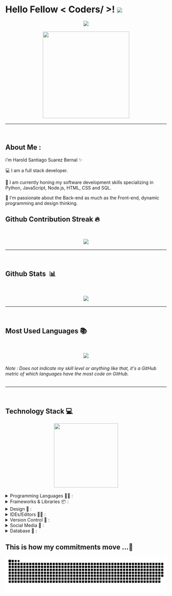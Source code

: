 <h1> Hello Fellow < Coders/ >! <img src = "https://raw.githubusercontent.com/MartinHeinz/MartinHeinz/master/wave.gif" width = 40px> </h1>
<p align='center'>
<img src="https://readme-typing-svg.herokuapp.com?color=%2336BCF7&size=25&center=true&vCenter=true&width=433&height=75&lines=I'm+Harold+Suarez;Fullstack+Developer;%40HaroldS10">
</p>
<p align='center'>
<img src="https://media.giphy.com/media/QvpqTCiEcwtvx6wwJK/giphy.gif" width="270" height="270" frameBorder="0" class="giphy-embed" allowFullScreen></img></p>
<hr>
<br>
</p>

  ## About Me :
  i'm Harold Santiago Suarez Bernal ✨

   💻 I am a full stack developer.
   
   🧠 I am currently honing my software development skills specializing in Python, JavaScript, Node.js, HTML, CSS and SQL.
   
   💎 I'm passionate about the Back-end as much as the Front-end, dynamic programming and design thinking.


## Github Contribution Streak 🔥 
<br>
<p align='center'><img src="https://github-readme-streak-stats.herokuapp.com?user=HaroldS10&theme=black-ice&hide_border=true&date_format=M%20j%5B%2C%20Y%5D"></p>

<hr><br>

## Github Stats &nbsp;📊
<br>
<p align='center'>
<img src="https://github-readme-stats.vercel.app/api?username=HaroldS10&show_icons=true&theme=github_dark">
</p>
<hr>
<br>

## Most Used Languages 📚
<br>
<p align='center'>
<img src="https://github-readme-stats.anuraghazra1.vercel.app/api/top-langs/?username=HaroldS10&theme=dark&hide_border=true&no-bg=true&no-frame=true&langs_count=10">
</p>
<p align='center'>
<h6>Note : Does not indicate my skill level or anything like that, it's a GitHub metric of which languages have the most code on GitHub.</h6>
</p>

<hr>
<br>

## Technology Stack 💻

<p align='center'>
<img src="https://media.giphy.com/media/TEnXkcsHrP4YedChhA/giphy.gif" width="200" height="200" frameBorder="0" class="giphy-embed" allowFullScreen></img></p>


<details  style="user-select: none;">
<summary>
Programming Languages 👨‍💻 :
</summary>
<marquee direction="left">
<p align='center'>
<img src="https://img.shields.io/badge/c-%2300599C.svg?style=for-the-badge&logo=c&logoColor=white">&nbsp;&nbsp;
<img src="https://img.shields.io/badge/python-3670A0?style=for-the-badge&logo=python&logoColor=ffdd54">&nbsp;&nbsp;
<img src="https://img.shields.io/badge/html5-%23E34F26.svg?style=for-the-badge&logo=html5&logoColor=white">&nbsp;&nbsp;
<img src="https://img.shields.io/badge/css3-%231572B6.svg?style=for-the-badge&logo=css3&logoColor=white">&nbsp;&nbsp;
<img src="https://img.shields.io/badge/javascript-%23323330.svg?style=for-the-badge&logo=javascript&logoColor=%23F7DF1E">&nbsp;&nbsp;
<img src="https://img.shields.io/badge/typescript-3178C6.svg?style=for-the-badge&logo=typescript&logoColor=white">&nbsp;&nbsp;
</p>
</marquee>
</details>

<details  style="user-select: none;">
<summary>
Frameworks & Libraries 📦 :
</summary>
<marquee direction="left">
<p align='center'>
<img src="https://img.shields.io/badge/django-%23092E20.svg?style=for-the-badge&logo=django&logoColor=white">&nbsp;&nbsp;
<img src="https://img.shields.io/badge/node.js-6DA55F?style=for-the-badge&logo=node.js&logoColor=white">&nbsp;&nbsp;
</p>
</marquee>
</details>

<details  style="user-select: none;">
<summary>
Design 🎨 :
</summary>
<marquee direction="left">
<p align='center'>
<img src="https://img.shields.io/badge/Canva-%2300C4CC.svg?style=for-the-badge&logo=Canva&logoColor=white">&nbsp;&nbsp;
<img src="https://img.shields.io/badge/Gimp-657D8B?style=for-the-badge&logo=Gimp&logoColor=FFFFFF">&nbsp;&nbsp;
<img src="https://img.shields.io/badge/Adobe Photoshop-31A8FF?style=for-the-badge&logo=Adobe Photoshop&logoColor=001E36">&nbsp;&nbsp;
<img src="https://img.shields.io/badge/Adobe Illustrator-FF9A00?style=for-the-badge&logo=Adobe Illustrator&logoColor=001E36">&nbsp;&nbsp;
<img src="https://img.shields.io/badge/Inkscape-000000?style=for-the-badge&logo=Inkscape&logoColor=white">&nbsp;&nbsp;
</p>
</marquee>
</details>

<details  style="user-select: none;">
<summary>
IDEs/Editors 👨‍🔧 :
</summary>
<marquee direction="left">
<p align='center'>
<img src="https://img.shields.io/badge/Gnu Bash-%2366595C.svg?style=for-the-badge&logo=Gnu Bash&logoColor=white">&nbsp;&nbsp;
<img src="https://img.shields.io/badge/Visual%20Studio%20Code-0078d7.svg?style=for-the-badge&logo=visual-studio-code&logoColor=white">&nbsp;&nbsp;
</p>
</marquee>
</details>


<details  style="user-select: none;">
<summary>
Version Control 🔧 :
</summary>
<marquee direction="left">
<p align='center'>
<img src="https://img.shields.io/badge/git-%23F05033.svg?style=for-the-badge&logo=git&logoColor=white">&nbsp;&nbsp;
<img src="https://img.shields.io/badge/github-%23121011.svg?style=for-the-badge&logo=github&logoColor=white">&nbsp;&nbsp;
</p>
</marquee>
</details>

<details  style="user-select: none;">
<summary>
Social Media 🔗 :
</summary>
<marquee direction="left">
<p align='center'>
<a href="mailto:haroldssbernal@gmail.com" target="_blank">
<img src="https://img.shields.io/badge/Gmail-D14836?style=for-the-badge&logo=gmail&logoColor=white">
</a>&nbsp;&nbsp;
<a href="https://www.linkedin.com/in/harold-suarez-ab7075298/" target="_blank">
<img src="https://img.shields.io/badge/linkedin-%230077B5.svg?style=for-the-badge&logo=linkedin&logoColor=white"></a>&nbsp;&nbsp;
</a>&nbsp;&nbsp;
</p>
</marquee>
</details>

<details  style="user-select: none;">
<summary>
Database 💾 :
</summary>
<marquee direction="left">
<p align='center'>
<img src="https://img.shields.io/badge/mysql-%2300f.svg?style=for-the-badge&logo=mysql&logoColor=white">
<img src=https://img.shields.io/badge/MongoDB-%234ea94b.svg?style=for-the-badge&logo=mongodb&logoColor=white>
</p>
</marquee>
</details>


## This is how my commitments move ...🐍
<div align="center">
  <a href="https://github.com/HaroldS10/">
  <img src="https://github.com/1999AZZAR/1999AZZAR/blob/readme/resources/img/grid-snake.svg"
       alt="snake" /></a>
</div>
